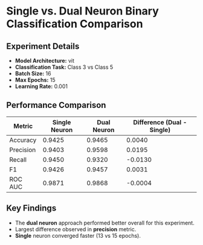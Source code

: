 # Single vs. Dual Neuron Binary Classification Comparison

## Experiment Details

- **Model Architecture:** vit
- **Classification Task:** Class 3 vs Class 5
- **Batch Size:** 16
- **Max Epochs:** 15
- **Learning Rate:** 0.001

## Performance Comparison

| Metric | Single Neuron | Dual Neuron | Difference (Dual - Single) |
| ------ | ------------- | ---------- | -------------------------- |
| Accuracy | 0.9425 | 0.9465 | 0.0040 |
| Precision | 0.9403 | 0.9598 | 0.0195 |
| Recall | 0.9450 | 0.9320 | -0.0130 |
| F1 | 0.9426 | 0.9457 | 0.0031 |
| ROC AUC | 0.9871 | 0.9868 | -0.0004 |

## Key Findings

- The **dual neuron** approach performed better overall for this experiment.
- Largest difference observed in **precision** metric.
- **Single** neuron converged faster (13 vs 15 epochs).
